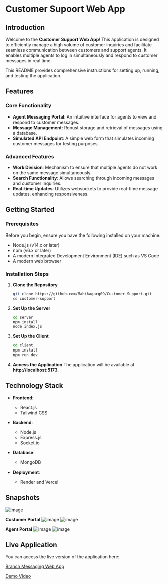 # Customer Supoort Web App

## Introduction
Welcome to the **Customer Support Web App**! This application is designed to efficiently manage a high volume of customer inquiries and facilitate seamless communication between customers and support agents. It enables multiple agents to log in simultaneously and respond to customer messages in real time. 

This README provides comprehensive instructions for setting up, running, and testing the application.

## Features

### Core Functionality
- **Agent Messaging Portal**: An intuitive interface for agents to view and respond to customer messages.
- **Message Management**: Robust storage and retrieval of messages using a database.
- **Simulated API Endpoint**: A simple web form that simulates incoming customer messages for testing purposes.

### Advanced Features
- **Work Division**: Mechanism to ensure that multiple agents do not work on the same message simultaneously.
- **Search Functionality**: Allows searching through incoming messages and customer inquiries.
- **Real-time Updates**: Utilizes websockets to provide real-time message updates, enhancing responsiveness.
## Getting Started

### Prerequisites
Before you begin, ensure you have the following installed on your machine:
- Node.js (v14.x or later)
- npm (v6.x or later)
- A modern Integrated Development Environment (IDE) such as VS Code
- A modern web browser

### Installation Steps

1. **Clone the Repository**
   ```bash
   git clone https://github.com/Mahikagarg09/Customer-Support.git
   cd customer-support
   ```

2. **Set Up the Server**
   ```bash
   cd server
   npm install
   node index.js
   ```

3. **Set Up the Client**
   ```bash
   cd client
   npm install
   npm run dev
   ```

4. **Access the Application**
   The application will be available at **http://localhost:5173**.

## Technology Stack

- **Frontend**:
  - React.js
  - Tailwind CSS

- **Backend**:
  - Node.js
  - Express.js
  - Socket.io

- **Database**:
  - MongoDB

- **Deployment**:
  - Render and Vercel

## Snapshots
![image](https://github.com/user-attachments/assets/f041fece-6c77-45c7-b940-7757b5b23699)

**Customer Portal**
![image](https://github.com/user-attachments/assets/18800a28-50cb-4445-b35b-e894d16f1f97)
![image](https://github.com/user-attachments/assets/e96bd5c5-78da-497c-a30d-46d44171fc38)

**Agent Portal**
![image](https://github.com/user-attachments/assets/6c33d7f3-b25c-40ea-9230-a28cd60e2dc4)
![image](https://github.com/user-attachments/assets/62b09b70-841e-4f0e-928f-64f504c9fba5)

## Live Application
You can access the live version of the application here:

[Branch Messaging Web App](https://customer-support-messaging.vercel.app/)

[Demo Video](https://www.loom.com/share/3d7952201ec84e1b915b0e82c4738612?sid=48371d75-0436-4689-84ff-fd3aca38f790)
